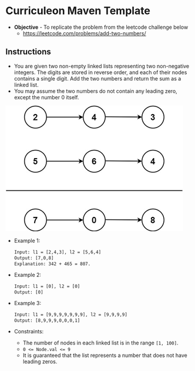 # Curriculeon Maven Template
* **Objective** - To replicate the problem from the leetcode challenge below
  * https://leetcode.com/problems/add-two-numbers/ 

## Instructions
* You are given two non-empty linked lists representing two non-negative integers. The digits are stored in reverse order, and each of their nodes contains a single digit. Add the two numbers and return the sum as a linked list.
* You may assume the two numbers do not contain any leading zero, except the number 0 itself.

![](./addtwonumber1.jpg)

* Example 1:
    ```
    Input: l1 = [2,4,3], l2 = [5,6,4]
    Output: [7,0,8]
    Explanation: 342 + 465 = 807.
    ```

* Example 2:
    ```
    Input: l1 = [0], l2 = [0]
    Output: [0]
    ```

* Example 3:
    ```
    Input: l1 = [9,9,9,9,9,9,9], l2 = [9,9,9,9]
    Output: [8,9,9,9,0,0,0,1]
    ```

* Constraints:
    * The number of nodes in each linked list is in the range `[1, 100]`.
    * `0 <= Node.val <= 9`
    * It is guaranteed that the list represents a number that does not have leading zeros.

